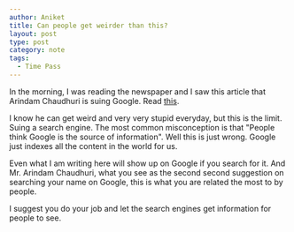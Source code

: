 ```yaml
---
author: Aniket
title: Can people get weirder than this?
layout: post
type: post
category: note
tags:
  - Time Pass
---
```

In the morning, I was reading the newspaper and I saw this article that Arindam Chaudhuri is suing Google. Read [this](http://www.hindustantimes.com/Shooting-the-messenger-eh/article1-712852.aspx).

I know he can get weird and very very stupid everyday, but this is the limit. Suing a search engine. The most common misconception is that "People think Google is the source of information". Well this is just wrong. Google just indexes all the content in the world for us.

Even what I am writing here will show up on Google if you search for it. And Mr. Arindam Chaudhuri, what you see as the second second suggestion on searching your name on Google, this is what you are related the most to by people.

I suggest you do your job and let the search engines get information for people to see.